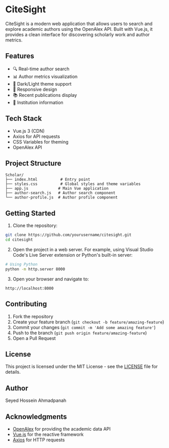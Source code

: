 # CiteSight

CiteSight is a modern web application that allows users to search and explore academic authors using the OpenAlex API. Built with Vue.js, it provides a clean interface for discovering scholarly work and author metrics.

## Features

- 🔍 Real-time author search
- 📊 Author metrics visualization
- 🎨 Dark/Light theme support
- 📱 Responsive design
- 📚 Recent publications display
- 🏢 Institution information

## Tech Stack

- Vue.js 3 (CDN)
- Axios for API requests
- CSS Variables for theming
- OpenAlex API

## Project Structure

```
Scholar/
├── index.html          # Entry point
├── styles.css          # Global styles and theme variables
├── app.js             # Main Vue application
├── author-search.js   # Author search component
└── author-profile.js  # Author profile component
```

## Getting Started

1. Clone the repository:
```bash
git clone https://github.com/yourusername/citesight.git
cd citesight
```

2. Open the project in a web server. For example, using Visual Studio Code's Live Server extension or Python's built-in server:
```bash
# Using Python
python -m http.server 8000
```

3. Open your browser and navigate to:
```
http://localhost:8000
```

## Contributing

1. Fork the repository
2. Create your feature branch (`git checkout -b feature/amazing-feature`)
3. Commit your changes (`git commit -m 'Add some amazing feature'`)
4. Push to the branch (`git push origin feature/amazing-feature`)
5. Open a Pull Request

## License

This project is licensed under the MIT License - see the [LICENSE](LICENSE) file for details.

## Author

Seyed Hossein Ahmadpanah

## Acknowledgments

- [OpenAlex](https://openalex.org/) for providing the academic data API
- [Vue.js](https://vuejs.org/) for the reactive framework
- [Axios](https://axios-http.com/) for HTTP requests